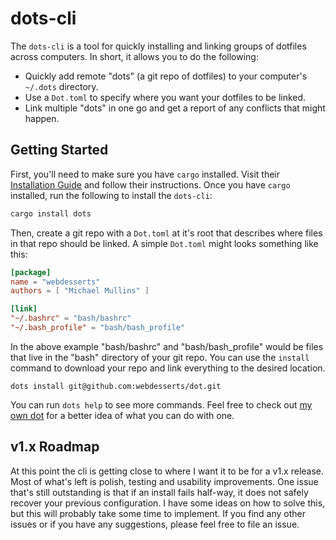 # dots-cli

The `dots-cli` is a tool for quickly installing and linking groups of dotfiles across computers. In
short, it allows you to do the following:

- Quickly add remote "dots" (a git repo of dotfiles) to your computer's `~/.dots` directory.
- Use a `Dot.toml` to specify where you want your dotfiles to be linked.
- Link multiple "dots" in one go and get a report of any conflicts that might happen.

## Getting Started

First, you'll need to make sure you have `cargo` installed. Visit their [Installation Guide][1] and
follow their instructions. Once you have `cargo` installed, run the following to install the `dots-cli`:

```bash
cargo install dots
```

Then, create a git repo with a `Dot.toml` at it's root that describes where files in that repo
should be linked. A simple `Dot.toml` might looks something like this:

```toml
[package]
name = "webdesserts"
authors = [ "Michael Mullins" ]

[link]
"~/.bashrc" = "bash/bashrc"
"~/.bash_profile" = "bash/bash_profile"
```

In the above example "bash/bashrc" and "bash/bash_profile" would be files that live in the "bash"
directory of your git repo. You can use the `install` command to download your repo and link
everything to the desired location.

```
dots install git@github.com:webdesserts/dot.git
```

You can run `dots help` to see more commands. Feel free to check out [my own dot][2] for a better
idea of what you can do with one.

## v1.x Roadmap

At this point the cli is getting close to where I want it to be for a v1.x release. Most of what's
left is polish, testing and usability improvements. One issue that's still outstanding is that if
an install fails half-way, it does not safely recover your previous configuration. I have some
ideas on how to solve this, but this will probably take some time to implement. If you find any
other issues or if you have any suggestions, please feel free to file an issue.

[1]: https://doc.rust-lang.org/cargo/getting-started/installation.html
[2]: https://github.com/webdesserts/dot
